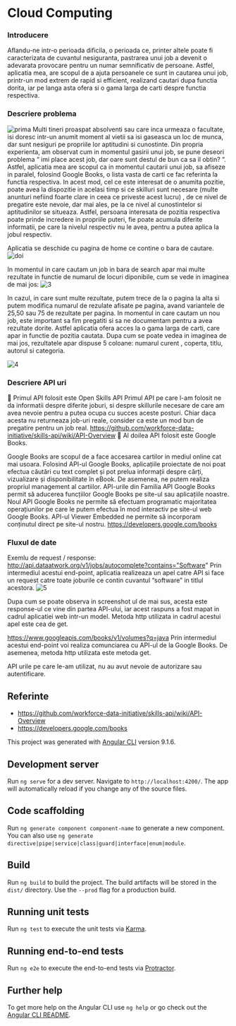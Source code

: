 # Cloud Computing

### Introducere
Aflandu-ne intr-o perioada dificila, o perioada ce, printer altele poate fi caracterizata de cuvantul nesiguranta, pastrarea unui job a devenit o adevarata provocare pentru un numar semnificativ de persoane. Astfel, aplicatia mea, are scopul de a ajuta persoanele ce sunt in cautarea unui job, printr-un mod extrem de rapid si efficient, realizand cautari dupa functia dorita, iar pe langa asta ofera si o gama larga de carti despre functia respectiva.

### Descriere problema
![prima](https://user-images.githubusercontent.com/64580803/81983385-fb34cd80-963b-11ea-900f-4ba57f860eaf.png)
Multi tineri proaspat absolventi sau care inca urmeaza o facultate, isi doresc intr-un anumit moment al vietii sa isi gaseasca un loc de munca, dar sunt nesiguri pe propriile lor aptitudini si cunostinte. 
Din propria experienta, am observat cum in momentul gasirii unui job, se pune deseori problema “ imi place acest job, dar oare sunt destul de bun ca sa il obtin? “. 
Astfel, aplicatia mea are scopul ca in momentul cautarii unui job, sa afiseze in paralel, folosind Google Books, o lista vasta de carti ce fac referinta la functia respectiva. 
In acest mod, cel ce este interesat de o anumita pozitie, poate avea la dispozitie in acelasi timp si ce skilluri sunt necesare (multe anunturi nefiind foarte clare in ceea ce priveste acest lucru) , de ce nivel de pregatire este nevoie, dar mai ales, pe la ce nivel al cunostintelor si aptitudinilor se situeaza. 
Astfel, persoana interesata de pozitia respectiva poate prinde incredere in propriile puteri, fie poate acumula diferite informatii, pe care la nivelul respectiv nu le avea, pentru a putea aplica la jobul respectiv.

Aplicatia se deschide cu pagina de home ce contine o bara de cautare.
![doi](https://user-images.githubusercontent.com/64580803/81983440-143d7e80-963c-11ea-8734-6f9cf0038d52.png)
 
In momentul in care cautam un job in bara de search apar mai multe rezultate in functie de  numarul de locuri diponibile, cum se vede in imaginea de mai jos:
![3](https://user-images.githubusercontent.com/64580803/81983500-2c150280-963c-11ea-8a12-5b8b50551dc1.png)
 
In cazul, in care sunt multe rezultate, putem trece de la o pagina la alta si putem modifica numarul de rezulate afisate pe pagina, avand variantele de 25,50 sau 75 de rezultate per pagina.
In momentul in care cautam un nou job, este important sa fim pregatiti si sa ne documentam pentru a avea rezultate dorite.
Astfel aplicatia ofera acces la o gama larga de carti, care apar in functie de pozitia cautata. Dupa cum se poate vedea in imaginea de mai jos, rezultatele apar dispuse 5 coloane: numarul curent , coperta, titlu, autorul si categoria.

![4](https://user-images.githubusercontent.com/64580803/81983557-4353f000-963c-11ea-8164-2593b3d564c8.png)
 

### Descriere API uri
	Primul API folosit este Open Skills API
Primul API pe care l-am folosit ne da informatii despre diferite joburi, si despre skillurile necesare de care am avea nevoie pentru a putea ocupa cu succes aceste posturi. 
Chiar daca acesta nu returneaza job-uri reale, consider ca este un mod bun de pregatire pentru un job real.
https://github.com/workforce-data-initiative/skills-api/wiki/API-Overview
	Al doilea API folosit este Google Books.

Google Books are scopul de a face accesarea cartilor in mediul online cat mai usoara. Folosind API-ul Google Books, aplicațiile proiectate de noi  poat efectua căutări cu text complet și pot prelua informații despre cărți, vizualizare și disponibilitate în eBook. De asemenea, ne putem realiza propriul management al cartiilor.
API-urile din Familia API Google Books permit să aducerea funcțiilor Google Books pe site-ul sau aplicațiile noastre. Noul API Google Books ne permite să efectuam programatic majoritatea operațiunilor pe care le putem efectua în mod interactiv pe site-ul web Google Books. API-ul Viewer Embedded ne permite să incorporam conținutul direct pe site-ul nostru.
https://developers.google.com/books

### Fluxul de date
Exemlu de request / response:
http://api.dataatwork.org/v1/jobs/autocomplete?contains="Software"
Prin intermediul acestui end-point, aplicatia realizeaza un apel catre API si face un request catre toate joburile ce contin cuvantul “software” in titlul acestora.
![5](https://user-images.githubusercontent.com/64580803/81983607-5797ed00-963c-11ea-9c10-f4c7ff8896ad.png)

 
Dupa cum se poate observa in screenshot ul de mai sus, acesta este response-ul ce vine din partea API-ului, iar acest raspuns a fost mapat in cadrul aplicatiei web intr-un model.
Metoda http utilizata in cadrul acestui apel este cea de get.

https://www.googleapis.com/books/v1/volumes?q=java
Prin intermediul acestui end-point voi realiza comunciarea cu API-ul de la Google Books.
De asemenea, metoda http utilizata este metoda get.

API urile pe care le-am utilizat, nu au avut nevoie de autorizare sau autentificare.

## Referinte
* https://github.com/workforce-data-initiative/skills-api/wiki/API-Overview
* https://developers.google.com/books

This project was generated with [Angular CLI](https://github.com/angular/angular-cli) version 9.1.6.

## Development server

Run `ng serve` for a dev server. Navigate to `http://localhost:4200/`. The app will automatically reload if you change any of the source files.

## Code scaffolding

Run `ng generate component component-name` to generate a new component. You can also use `ng generate directive|pipe|service|class|guard|interface|enum|module`.

## Build

Run `ng build` to build the project. The build artifacts will be stored in the `dist/` directory. Use the `--prod` flag for a production build.

## Running unit tests

Run `ng test` to execute the unit tests via [Karma](https://karma-runner.github.io).

## Running end-to-end tests

Run `ng e2e` to execute the end-to-end tests via [Protractor](http://www.protractortest.org/).

## Further help

To get more help on the Angular CLI use `ng help` or go check out the [Angular CLI README](https://github.com/angular/angular-cli/blob/master/README.md).
